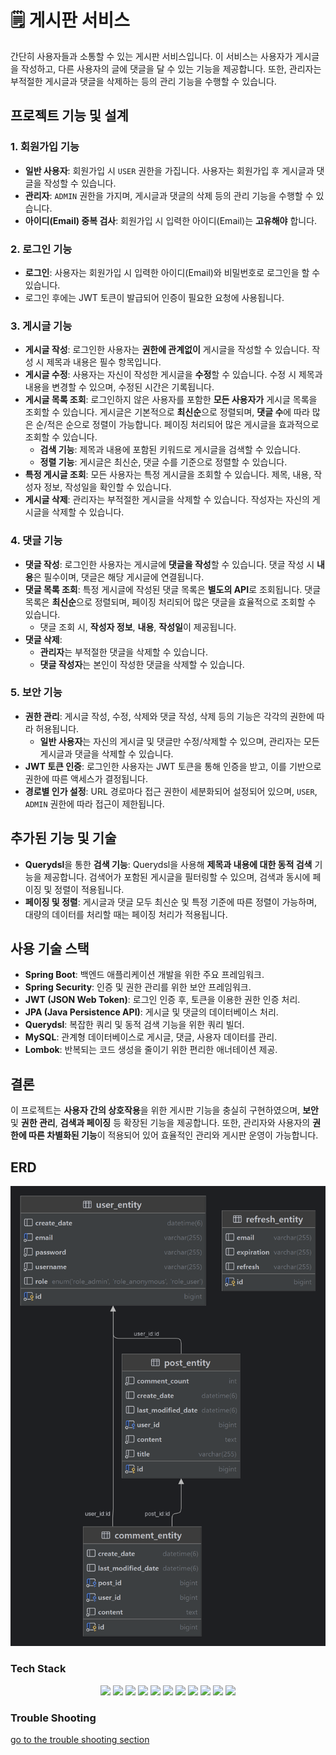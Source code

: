 # 🗒 게시판 서비스

간단히 사용자들과 소통할 수 있는 게시판 서비스입니다. 이 서비스는 사용자가 게시글을 작성하고, 다른 사용자의 글에 댓글을 달 수 있는 기능을 제공합니다. 또한, 관리자는 부적절한 게시글과 댓글을 삭제하는 등의 관리 기능을 수행할 수 있습니다.

## 프로젝트 기능 및 설계

### 1. 회원가입 기능
- **일반 사용자**: 회원가입 시 `USER` 권한을 가집니다. 사용자는 회원가입 후 게시글과 댓글을 작성할 수 있습니다.
- **관리자**: `ADMIN` 권한을 가지며, 게시글과 댓글의 삭제 등의 관리 기능을 수행할 수 있습니다.
- **아이디(Email) 중복 검사**: 회원가입 시 입력한 아이디(Email)는 **고유해야** 합니다.

### 2. 로그인 기능
- **로그인**: 사용자는 회원가입 시 입력한 아이디(Email)와 비밀번호로 로그인을 할 수 있습니다.
- 로그인 후에는 JWT 토큰이 발급되어 인증이 필요한 요청에 사용됩니다.

### 3. 게시글 기능
- **게시글 작성**: 로그인한 사용자는 **권한에 관계없이** 게시글을 작성할 수 있습니다. 작성 시 제목과 내용은 필수 항목입니다.
- **게시글 수정**: 사용자는 자신이 작성한 게시글을 **수정**할 수 있습니다. 수정 시 제목과 내용을 변경할 수 있으며, 수정된 시간은 기록됩니다.
- **게시글 목록 조회**: 로그인하지 않은 사용자를 포함한 **모든 사용자가** 게시글 목록을 조회할 수 있습니다. 게시글은 기본적으로 **최신순**으로 정렬되며, **댓글 수**에 따라 많은 순/적은 순으로 정렬이 가능합니다. 페이징 처리되어 많은 게시글을 효과적으로 조회할 수 있습니다.
  - **검색 기능**: 제목과 내용에 포함된 키워드로 게시글을 검색할 수 있습니다.
  - **정렬 기능**: 게시글은 최신순, 댓글 수를 기준으로 정렬할 수 있습니다.
- **특정 게시글 조회**: 모든 사용자는 특정 게시글을 조회할 수 있습니다. 제목, 내용, 작성자 정보, 작성일을 확인할 수 있습니다.
- **게시글 삭제**: 관리자는 부적절한 게시글을 삭제할 수 있습니다. 작성자는 자신의 게시글을 삭제할 수 있습니다.

### 4. 댓글 기능
- **댓글 작성**: 로그인한 사용자는 게시글에 **댓글을 작성**할 수 있습니다. 댓글 작성 시 **내용**은 필수이며, 댓글은 해당 게시글에 연결됩니다.
- **댓글 목록 조회**: 특정 게시글에 작성된 댓글 목록은 **별도의 API**로 조회됩니다. 댓글 목록은 **최신순**으로 정렬되며, 페이징 처리되어 많은 댓글을 효율적으로 조회할 수 있습니다.
  - 댓글 조회 시, **작성자 정보**, **내용**, **작성일**이 제공됩니다.
- **댓글 삭제**: 
  - **관리자**는 부적절한 댓글을 삭제할 수 있습니다.
  - **댓글 작성자**는 본인이 작성한 댓글을 삭제할 수 있습니다.

### 5. 보안 기능
- **권한 관리**: 게시글 작성, 수정, 삭제와 댓글 작성, 삭제 등의 기능은 각각의 권한에 따라 허용됩니다.
  - **일반 사용자**는 자신의 게시글 및 댓글만 수정/삭제할 수 있으며, 관리자는 모든 게시글과 댓글을 삭제할 수 있습니다.
- **JWT 토큰 인증**: 로그인한 사용자는 JWT 토큰을 통해 인증을 받고, 이를 기반으로 권한에 따른 액세스가 결정됩니다.
- **경로별 인가 설정**: URL 경로마다 접근 권한이 세분화되어 설정되어 있으며, `USER`, `ADMIN` 권한에 따라 접근이 제한됩니다.

## 추가된 기능 및 기술
- **Querydsl**을 통한 **검색 기능**: Querydsl을 사용해 **제목과 내용에 대한 동적 검색** 기능을 제공합니다. 검색어가 포함된 게시글을 필터링할 수 있으며, 검색과 동시에 페이징 및 정렬이 적용됩니다.
- **페이징 및 정렬**: 게시글과 댓글 모두 최신순 및 특정 기준에 따른 정렬이 가능하며, 대량의 데이터를 처리할 때는 페이징 처리가 적용됩니다.

## 사용 기술 스택
- **Spring Boot**: 백엔드 애플리케이션 개발을 위한 주요 프레임워크.
- **Spring Security**: 인증 및 권한 관리를 위한 보안 프레임워크.
- **JWT (JSON Web Token)**: 로그인 인증 후, 토큰을 이용한 권한 인증 처리.
- **JPA (Java Persistence API)**: 게시글 및 댓글의 데이터베이스 처리.
- **Querydsl**: 복잡한 쿼리 및 동적 검색 기능을 위한 쿼리 빌더.
- **MySQL**: 관계형 데이터베이스로 게시글, 댓글, 사용자 데이터를 관리.
- **Lombok**: 반복되는 코드 생성을 줄이기 위한 편리한 애너테이션 제공.

## 결론
이 프로젝트는 **사용자 간의 상호작용**을 위한 게시판 기능을 충실히 구현하였으며, **보안** 및 **권한 관리**, **검색과 페이징** 등 확장된 기능을 제공합니다. 또한, 관리자와 사용자의 **권한에 따른 차별화된 기능**이 적용되어 있어 효율적인 관리와 게시판 운영이 가능합니다.


## ERD 
![ERD](doc/img/noticeboard.png)


### Tech Stack
<div align=center> 
<img src="https://img.shields.io/badge/Java-59666C?style=for-the-badge&logo=Spring&logoColor=white"/>
<img src="https://img.shields.io/badge/Spring Boot-59666C?style=for-the-badge&logo=SpringBoot&logoColor=white"/>
<img src="https://img.shields.io/badge/Spring Security-59666C?style=for-the-badge&logo=Spring Security&logoColor=white"/>
<img src="https://img.shields.io/badge/Spring Data JPA-59666C?style=for-the-badge&logo=Spring&logoColor=white"/>
<img src="https://img.shields.io/badge/Querydsl-59666C?style=for-the-badge&logo=Spring&logoColor=white"/>
<img src="https://img.shields.io/badge/JWT-59666C?style=for-the-badge&logo=JSON Web Tokens&logoColor=white"/>
<img src="https://img.shields.io/badge/gradle-59666C?style=for-the-badge&logo=gradle&logoColor=white"/>
<img src="https://img.shields.io/badge/Lombok-59666C?style=for-the-badge&logo=Spring&logoColor=white"/>
<img src="https://img.shields.io/badge/Mysql-59666C?style=for-the-badge&logo=MySql&logoColor=white"/>
<img src="https://img.shields.io/badge/JUnit 5-59666C?style=for-the-badge&logo=JUnit5&logoColor=white"/>
<img src="https://img.shields.io/badge/git-59666C?style=for-the-badge&logo=git&logoColor=white">
</div>

### Trouble Shooting
[go to the trouble shooting section](doc/TROUBLE_SHOOTING.md)
